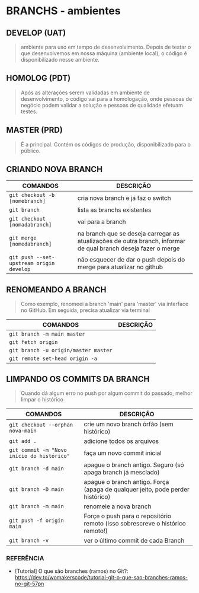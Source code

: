 # BRANCHS - ambientes
## DEVELOP (UAT)
> ambiente para uso em tempo de desenvolvimento. Depois de testar o que desenvolvemos em nossa máquina (ambiente local), o código é disponibilizado nesse ambiente.

## HOMOLOG (PDT)
> Após as alterações serem validadas em ambiente de desenvolvimento, o código vai para a homologação, onde pessoas de negócio podem validar a solução e pessoas de qualidade efetuam testes.

## MASTER (PRD)
> É a principal. Contém os códigos de produção, disponibilizado para o público.

## CRIANDO NOVA BRANCH

|COMANDOS| DESCRIÇÃO |
|--|--|
| `git checkout -b [nomebranch]` | cria nova branch e já faz o switch |
| `git branch` | lista as branchs existentes |
| `git checkout [nomadabranch]` | vai para a branch |
| `git merge [nomedabranch]`| na branch que se deseja carregar as atualizações de outra branch, informar de qual branch deseja fazer o merge|
| `git push --set-upstream origin develop` | não esquecer de dar o push depois do merge para atualizar no github |

## RENOMEANDO A BRANCH
> Como exemplo, renomeei a branch 'main' para 'master' via interface no GitHub. Em seguida, precisa atualizar via terminal

| COMANDOS | DESCRIÇÃO |
|--|--|
| `git branch -m main master` |  |
| `git fetch origin` |  |
| `git branch -u origin/master master` |  |
| `git remote set-head origin -a` |  |

## LIMPANDO OS COMMITS DA BRANCH
> Quando dá algum erro no push por algum commit do passado, melhor limpar o histórico

| COMANDOS | DESCRIÇÃO |
|--|--|
| `git checkout --orphan nova-main` | crie um novo branch órfão (sem histórico) |
| `git add .` | adicione todos os arquivos |
| `git commit -m "Novo início do histórico"` | faça um novo commit inicial |
| `git branch -d main` | apague o branch antigo. Seguro (só apaga branch já mesclado) |
| `git branch -D main` | apague o branch antigo. Força (apaga de qualquer jeito, pode perder histórico) |
| `git branch -m main` | renomeie a nova branch |
| `git push -f origin main` | Forçe o push para o repositório remoto (isso sobrescreve o histórico remoto!) |
| `git branch -v` | ver o último commit de cada Branch |

### REFERÊNCIA
- [Tutorial] O que são branches (ramos) no Git?: https://dev.to/womakerscode/tutorial-git-o-que-sao-branches-ramos-no-git-57pn
